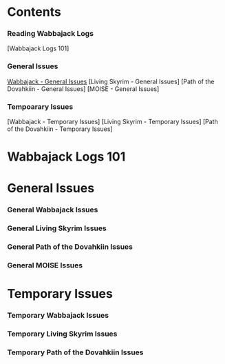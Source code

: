 # **Contents**

### **Reading Wabbajack Logs**
[Wabbajack Logs 101]

### **General Issues**
[Wabbajack - General Issues](https://github.com/Dace617/FGModlistsKB/edit/main/KB%20Content.md#general-wabbajack-issues)
[Living Skyrim - General Issues]
[Path of the Dovahkiin - General Issues]
[MOISE - General Issues]

### **Tempoarary Issues**
[Wabbajack - Temporary Issues]
[Living Skyrim - Temporary Issues]
[Path of the Dovahkiin - Temporary Issues]



# Wabbajack Logs 101





# General Issues



### General Wabbajack Issues




### General Living Skyrim Issues




### General Path of the Dovahkiin Issues




### General MOISE Issues




# Temporary Issues



### Temporary Wabbajack Issues




### Temporary Living Skyrim Issues




### Temporary Path of the Dovahkiin Issues







